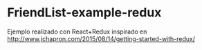 # FriendList-example-redux
Ejemplo realizado con React+Redux inspirado en http://www.jchapron.com/2015/08/14/getting-started-with-redux/
